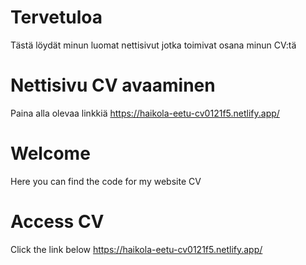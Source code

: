 # Tervetuloa
Tästä löydät minun luomat nettisivut jotka toimivat osana minun CV:tä

# Nettisivu CV avaaminen
Paina alla olevaa linkkiä
https://haikola-eetu-cv0121f5.netlify.app/

# Welcome
Here you can find the code for my website CV

# Access CV
Click the link below
https://haikola-eetu-cv0121f5.netlify.app/
